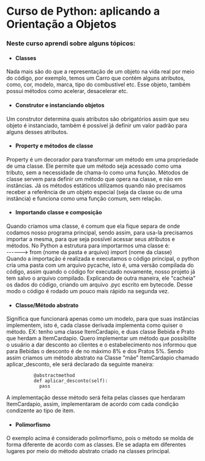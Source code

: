 # Curso de Python: aplicando a Orientação a Objetos
### Neste curso aprendi sobre alguns tópicos:
- #### Classes
Nada mais são do que a representação de um objeto na vida real por meio do código, por exemplo, temos um Carro que contém alguns atributos, como, cor, modelo, marca, tipo do combustível etc. Esse objeto, também possui métodos como acelerar, desacelerar etc.
- #### Construtor e instanciando objetos
Um construtor determina quais atributos são obrigatórios assim que seu objeto é instanciado, também é possível já definir um valor padrão para alguns desses atributos.
- #### Property e métodos de classe
Property é um decorador para transformar um método em uma propriedade de uma classe. Ele permite que um método seja acessado como uma tributo, sem a necessidade de chama-lo como uma função.
Métodos de classe servem para definir um método que opera na classe, e não em instâncias. Já os métodos estáticos utilizamos quando não precisamos receber a referência de um objeto especial (seja da classe ou de uma instância) e funciona como uma função comum, sem relação.
- #### Importando classe e composição
Quando criamos uma classe, é comum que ela fique separa de onde codamos nosso programa principal, sendo assim, para usa-la precisamos importar a mesma, para que seja possível acessar seus atributos e métodos. No Python a estrutura para importarmos uma classe é:\
------> from (nome da pasta e arquivo) import (nome da classe)\
Quando a importação é realizada e executamos o código principal, o python cria uma pasta com um arquivo pycache, isto é, uma versão compilada do código, assim quando o código for executado novamente, 
nosso projeto já tem salvo o arquivo compilado. Explicando de outra maneira, ele "cacheia" os dados do código, criando um arquivo .pyc escrito em bytecode. Desse modo o código é rodado um pouco mais rápido na segunda vez.
- #### Classe/Método abstrato
Significa que funcionará apenas como um modelo, para que suas instâncias implementem, isto é, cada classe derivada implementa como quiser o método. EX: tenho uma classe ItemCardapio, e duas classe Bebida e Prato que herdam a ItemCardapio. Quero implementar um método
que possibilite o usuário a dar desconto ao clientes e o estabelecimento nos informou que para Bebidas o desconto é de no máximo 8% e dos Pratos 5%. Sendo assim criamos um método abstrato na Classe "mãe" ItemCardapio chamado aplicar_desconto, ele será declarado da seguinte maneira:

              @abstractmethod
              def aplicar_desconto(self):
                pass

A implementação desse método será feita pelas classes que herdaram ItemCardapio, assim, implementaram de acordo com cada condição condizente ao tipo de item.
- #### Polimorfismo
O exemplo acima é considerado polimorfismo, pois o método se molda de forma diferente de acordo com as classes. Ele se adapta em diferentes lugares por meio do método abstrato criado na classes principal.
